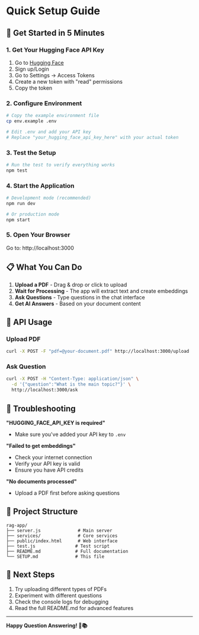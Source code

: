 # Quick Setup Guide

## 🚀 Get Started in 5 Minutes

### 1. Get Your Hugging Face API Key
1. Go to [Hugging Face](https://huggingface.co/)
2. Sign up/Login
3. Go to Settings → Access Tokens
4. Create a new token with "read" permissions
5. Copy the token

### 2. Configure Environment
```bash
# Copy the example environment file
cp env.example .env

# Edit .env and add your API key
# Replace "your_hugging_face_api_key_here" with your actual token
```

### 3. Test the Setup
```bash
# Run the test to verify everything works
npm test
```

### 4. Start the Application
```bash
# Development mode (recommended)
npm run dev

# Or production mode
npm start
```

### 5. Open Your Browser
Go to: http://localhost:3000

## 📋 What You Can Do

1. **Upload a PDF** - Drag & drop or click to upload
2. **Wait for Processing** - The app will extract text and create embeddings
3. **Ask Questions** - Type questions in the chat interface
4. **Get AI Answers** - Based on your document content

## 🔧 API Usage

### Upload PDF
```bash
curl -X POST -F "pdf=@your-document.pdf" http://localhost:3000/upload
```

### Ask Question
```bash
curl -X POST -H "Content-Type: application/json" \
  -d '{"question":"What is the main topic?"}' \
  http://localhost:3000/ask
```

## 🐛 Troubleshooting

**"HUGGING_FACE_API_KEY is required"**
- Make sure you've added your API key to `.env`

**"Failed to get embeddings"**
- Check your internet connection
- Verify your API key is valid
- Ensure you have API credits

**"No documents processed"**
- Upload a PDF first before asking questions

## 📁 Project Structure
```
rag-app/
├── server.js              # Main server
├── services/              # Core services
├── public/index.html      # Web interface
├── test.js               # Test script
├── README.md             # Full documentation
└── SETUP.md              # This file
```

## 🎯 Next Steps

1. Try uploading different types of PDFs
2. Experiment with different questions
3. Check the console logs for debugging
4. Read the full README.md for advanced features

---

**Happy Question Answering! 🤖📚** 